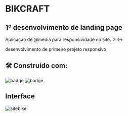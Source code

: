 # BIKCRAFT

<h2> 1º desenvolvimento de landing page </h2>

<p> Aplicação de  @media para responsividade no site. ↗️ ↔️ </p>

desenvolvimento de primeiro projeto responsivo 

<h2> 🛠️ Construído com: </h2>

![badge](https://img.shields.io/badge/HTML5-E34F26?style=for-the-badge&logo=html5&logoColor=white)
![badge](https://img.shields.io/badge/CSS3-1572B6?style=for-the-badge&logo=css3&logoColor=white)

<h2> Interface </h2>


![sitebike](https://user-images.githubusercontent.com/108439890/212751610-f185ab84-ba11-4831-b555-8c5202bcb45c.png)
